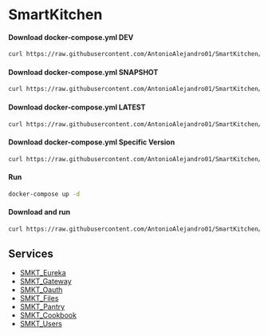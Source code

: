 # SmartKitchen

#### Download docker-compose.yml DEV

```bash
curl https://raw.githubusercontent.com/AntonioAlejandro01/SmartKitchen/main/dev/docker-compose.yml -o ./docker-compose.yml
```

#### Download docker-compose.yml SNAPSHOT

```bash
curl https://raw.githubusercontent.com/AntonioAlejandro01/SmartKitchen/main/snapshot/docker-compose.yml -o ./docker-compose.yml
```

#### Download docker-compose.yml LATEST

```bash
curl https://raw.githubusercontent.com/AntonioAlejandro01/SmartKitchen/main/versions/latest/docker-compose.yml -o ./docker-compose.yml
```

#### Download docker-compose.yml Specific Version

```bash
curl https://raw.githubusercontent.com/AntonioAlejandro01/SmartKitchen/main/versions/1.0.0/docker-compose.yml -o ./docker-compose.yml
```

#### Run

```bash
docker-compose up -d
```

#### Download and run

```bash
curl https://raw.githubusercontent.com/AntonioAlejandro01/SmartKitchen/main/versions/1.0.0/docker-compose.yml -o ./docker-compose.yml | docker-compose up -d
```

## Services
- [SMKT_Eureka](https://github.com/AntonioAlejandro01/SMKT_Eureka)
- [SMKT_Gateway](https://github.com/AntonioAlejandro01/SMKT_Gateway)
- [SMKT_Oauth](https://github.com/AntonioAlejandro01/SMKT_Oauth)
- [SMKT_Files](https://github.com/AntonioAlejandro01/SMKT_Files)
- [SMKT_Pantry](https://github.com/AntonioAlejandro01/SMKT_Pantry)
- [SMKT_Cookbook](https://github.com/AntonioAlejandro01/SMKT_Cookbook)
- [SMKT_Users](https://github.com/AntonioAlejandro01/SMKT_Users)
